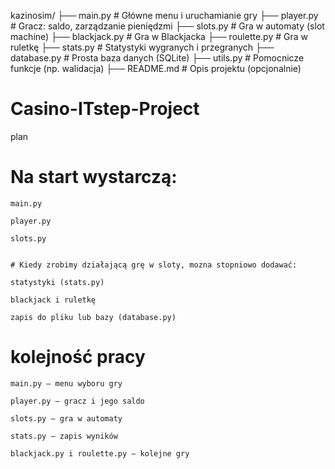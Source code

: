 kazinosim/
├── main.py            # Główne menu i uruchamianie gry
├── player.py          # Gracz: saldo, zarządzanie pieniędzmi
├── slots.py           # Gra w automaty (slot machine)
├── blackjack.py       # Gra w Blackjacka
├── roulette.py        # Gra w ruletkę
├── stats.py           # Statystyki wygranych i przegranych
├── database.py        # Prosta baza danych (SQLite)
├── utils.py           # Pomocnicze funkcje (np. walidacja)
├── README.md          # Opis projektu (opcjonalnie)

# Casino-ITstep-Project

plan 

  # Na start wystarczą:

    main.py

    player.py

    slots.py
   
   
    # Kiedy zrobimy działającą grę w sloty, mozna stopniowo dodawać:

    statystyki (stats.py)

    blackjack i ruletkę

    zapis do pliku lub bazy (database.py)



   # kolejność pracy

    main.py — menu wyboru gry

    player.py — gracz i jego saldo

    slots.py — gra w automaty

    stats.py — zapis wyników

    blackjack.py i roulette.py — kolejne gry